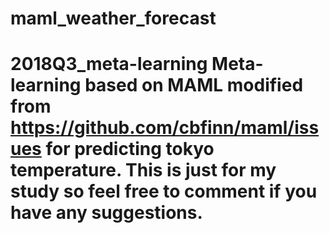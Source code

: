 # maml_weather_forecast
# 2018Q3_meta-learning Meta-learning based on MAML modified from https://github.com/cbfinn/maml/issues for predicting tokyo temperature. This is just for my study so feel free to comment if you have any suggestions.
